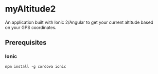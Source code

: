 # myAltitude2

An application built with Ionic 2/Angular to get your current altitude based on your GPS coordinates.

## Prerequisites

### Ionic
```npm install -g cordova ionic```
